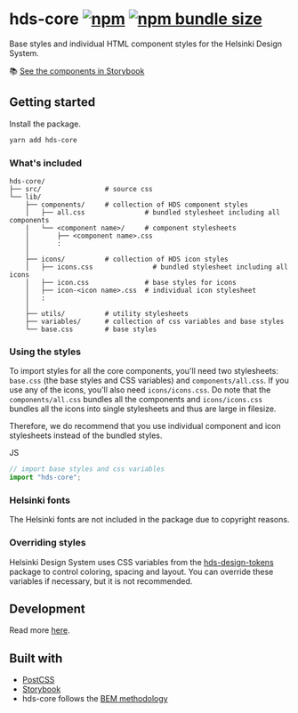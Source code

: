 # hds-core [![npm](https://img.shields.io/npm/v/hds-core?style=flat-square)](https://www.npmjs.com/package/hds-core) [![npm bundle size](https://img.shields.io/bundlephobia/minzip/hds-core?label=gzipped%20size&style=flat-square)](https://bundlephobia.com/result?p=hds-core)

Base styles and individual HTML component styles for the Helsinki Design System.

:books: [See the components in Storybook](https://hds.hel.fi/storybook/core)

## Getting started

Install the package.

```bash
yarn add hds-core
```

### What's included

```
hds-core/
├── src/                # source css
└── lib/
    ├── components/     # collection of HDS component styles
    │   ├── all.css               # bundled stylesheet including all components
    |   └── <component name>/     # component stylesheets
    │       ├── <component name>.css
    │       :
    │
    ├── icons/          # collection of HDS icon styles
    │   ├── icons.css               # bundled stylesheet including all icons
    │   ├── icon.css              # base styles for icons
    │   ├── icon-<icon name>.css  # individual icon stylesheet
    │   :
    │
    ├── utils/          # utility stylesheets
    ├── variables/      # collection of css variables and base styles
    └── base.css        # base styles
```

### Using the styles

To import styles for all the core components, you'll need two stylesheets: `base.css` (the base styles and CSS variables) and `components/all.css`. If you use any of the icons, you'll also need `icons/icons.css`. Do note that the `components/all.css` bundles all the components and `icons/icons.css` bundles all the icons into single stylesheets and thus are large in filesize.

Therefore, we do recommend that you use individual component and icon stylesheets instead of the bundled styles.

JS
```js
// import base styles and css variables
import "hds-core";
```

### Helsinki fonts

The Helsinki fonts are not included in the package due to copyright reasons.

### Overriding styles

Helsinki Design System uses CSS variables from the [hds-design-tokens](https://www.npmjs.com/package/hds-design-tokens) package to control coloring, spacing and layout. You can override these variables if necessary, but it is not recommended.

## Development

Read more [here](DEVELOPMENT.md).

## Built with

- [PostCSS](https://github.com/postcss/postcss)
- [Storybook](https://storybook.js.org/)
- hds-core follows the [BEM methodology](http://getbem.com/)
